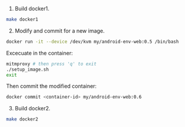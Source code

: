 <!-- vim: set nospell: -->
<!-- vimc: call SyntaxRange#Include('```sh', '```', 'sh', 'NonText'): -->

1. Build docker1.

```sh
make docker1
```

2. Modify and commit for a new image.

```sh
docker run -it --device /dev/kvm my/android-env-web:0.5 /bin/bash
```

Excecuate in the container:

```sh
mitmproxy # then press 'q' to exit
./setup_image.sh
exit
```

Then commit the modified container:

```sh
docker commit <container-id> my/android-env-web:0.6
```

3. Build docker2.

```sh
make docker2
```
